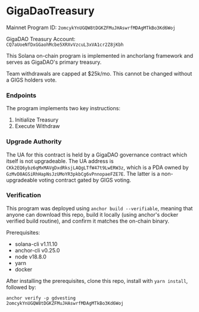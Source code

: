 # GigaDaoTreasury

Mainnet Program ID: `2omcykYnUGQW8tDGKZFMuJHAswrfMDAgMTkBo3Kd6Woj`

GigaDAO Treasury Account: `CQ7aUoeNfDxGGaohMcbe5XRXvVzcuL3xVA1cr2Z8jKbh`

This Solana on-chain program is implemented in anchorlang framework and serves as GigaDAO's primary treasury.

Team withdrawals are capped at $25k/mo.
This cannot be changed without a GIGS holders vote.

### Endpoints

The program implements two key instructions:
1) Initialize Treasury
2) Execute Withdraw

### Upgrade Authority

The UA for this contract is held by a GigaDAO governance contract which itself is not upgradeable.
The UA address is `CKk2EQ6ybz6qMxMAVgDxdRksjLAQgLTfW47t9LwERW3z`, which is a PDA owned by `GzMvD8AGSiRhHapNsJzUMoYR3pkbCg6vPnnopaeFZE7E`.
The latter is a non-upgradeable voting contract gated by GIGS voting. 

### Verification

This program was deployed using `anchor build --verifiable`, meaning that anyone can download this repo,
build it locally (using anchor's docker verified build routine), and confirm it matches the on-chain binary.

Prerequisites:
- solana-cli v1.11.10
- anchor-cli v0.25.0
- node v18.8.0
- yarn
- docker

After installing the prerequisites, clone this repo, install with `yarn install`, followed by:

`anchor verify -p gdvesting 2omcykYnUGQW8tDGKZFMuJHAswrfMDAgMTkBo3Kd6Woj`


